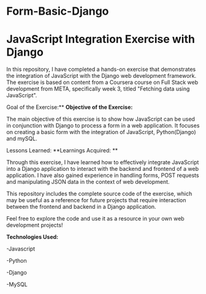 # Form-Basic-Django

# JavaScript Integration Exercise with Django

In this repository, I have completed a hands-on exercise that demonstrates the integration of JavaScript with the Django web development framework. The exercise is based on content from a Coursera course on Full Stack web development from META, specifically week 3, titled "Fetching data using JavaScript".

Goal of the Exercise:** **Objective of the Exercise:**

The main objective of this exercise is to show how JavaScript can be used in conjunction with Django to process a form in a web application. 
It focuses on creating a basic form with the integration of JavaScript, Python(Django) and mySQL.

Lessons Learned: **Learnings Acquired: **

Through this exercise, I have learned how to effectively integrate JavaScript into a Django application to interact with the backend and frontend of a web application. I have also gained experience in handling forms, POST requests and manipulating JSON data in the context of web development.

This repository includes the complete source code of the exercise, which may be useful as a reference for future projects that require interaction between the frontend and backend in a Django application.

Feel free to explore the code and use it as a resource in your own web development projects!


**Technologies Used:** 

-Javascript

-Python

-Django

-MySQL

